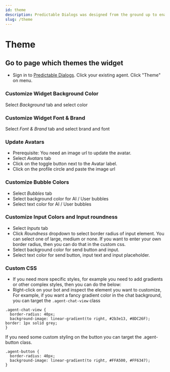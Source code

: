 ```yaml
---
id: theme
description: Predictable Dialogs was designed from the ground up to enable the easy design and embedding of AI agents into websites.
slug: /theme
---
```


# Theme

## Go to page which themes the widget
- Sign in to [Predictable Dialogs](https://predictabledialogs.com/sign-in). Click your existing agent. Click "Theme" on menu.

### Customize Widget Background Color 
Select *Background* tab and select color

### Customize Widget Font & Brand 
Select *Font & Brand* tab and select brand and font

### Update Avatars
- Prerequisite: You need an image url to update the avatar.
- Select *Avatars* tab 
- Click on the toggle button next to the Avatar label.
- Click on the profile circle and paste the image url


### Customize Bubble Colors
- Select *Bubbles* tab
- Select background color for AI / User bubbles
- Select text color for AI / User bubbles


### Customize Input Colors and Input roundness
- Select *Inputs* tab
- Click *Roundness* dropdown to select border radius of input element. You can select one of large, medium or none. If you want to enter your own border radius, then you can do that in the custom css.
- Select background color for send button and input.
- Select text color for send button, input text and input placeholder.


### Custom CSS
- If you need more specific styles, for example you need to add gradients or other complex styles, then you can do the below:
- Right-click on your bot and inspect the element you want to customize, For example, if you want a fancy gradient color in the chat background, you can target the `.agent-chat-view` class
```
.agent-chat-view {
  border-radius: 40px;
  background-image: linear-gradient(to right, #2b3e13, #8DC26F); border: 1px solid grey;
} 
```
If you need some custom styling on the button you can target the .agent-button class.
```
.agent-button { 
  border-radius: 40px;
  background-image: linear-gradient(to right, #FFA500, #FF6347); 
}
```